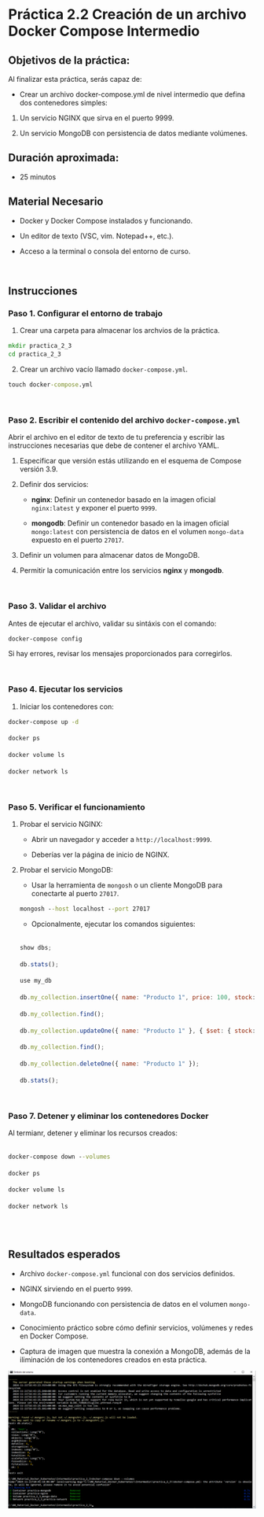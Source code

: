 # Práctica 2.2 Creación de un archivo Docker Compose Intermedio

## Objetivos de la práctica:
Al finalizar esta práctica, serás capaz de:
- Crear un archivo docker-compose.yml de nivel intermedio que defina dos contenedores simples:

1. Un servicio NGINX que sirva en el puerto 9999.

2. Un servicio MongoDB con persistencia de datos mediante volúmenes.

## Duración aproximada:
- 25 minutos

## Material Necesario

- Docker y Docker Compose instalados y funcionando.

- Un editor de texto (VSC, vim. Notepad++, etc.).

- Acceso a la terminal o consola del entorno de curso.


<br/>

## Instrucciones

### Paso 1. Configurar el entorno de trabajo

1. Crear una carpeta para almacenar los archvios de la práctica.

```cmd
mkdir practica_2_3
cd practica_2_3
```

2. Crear un archivo vacío llamado `docker-compose.yml`.

```cmd
touch docker-compose.yml
```

<br/>

### Paso 2. Escribir el contenido del archivo `docker-compose.yml`

Abrir el archivo en el editor de texto de tu preferencia y escribir las instrucciones necesarias que debe de contener el archivo YAML.

1. Especificar que versión estás utilizando en el esquema de Compose versión 3.9.

2. Definir dos servicios:

    - **nginx**: Definir un contenedor basado en la imagen oficial `nginx:latest` y exponer el puerto `9999`.

    - **mongodb**: Definir un contenedor basado en la imagen oficial `mongo:latest` con persistencia de datos en el volumen `mongo-data` expuesto en el puerto `27017`.

3. Definir un volumen para almacenar datos de MongoDB.

4. Permitir la comunicación entre los servicios **nginx** y **mongodb**.

<br/>

### Paso 3. Validar el archivo

Antes de ejecutar el archivo, validar su sintáxis con el comando:

```cmd
docker-compose config
```

Si hay errores, revisar los mensajes proporcionados para corregirlos.

<br/>

### Paso 4. Ejecutar los servicios

1. Iniciar los contenedores con:

```cmd
docker-compose up -d

docker ps

docker volume ls

docker network ls

```
<br/>

### Paso 5. Verificar el funcionamiento

1. Probar el servicio NGINX:

    - Abrir un navegador y acceder a `http://localhost:9999`.

    - Deberías ver la página de inicio de NGINX.

2. Probar el servicio MongoDB:

    - Usar la herramienta de `mongosh` o un cliente MongoDB para conectarte al puerto `27017`.

    ```cmd
    mongosh --host localhost --port 27017
    ```

    - Opcionalmente, ejecutar los comandos siguientes:

    ```javascript

    show dbs;

    db.stats();

    use my_db

    db.my_collection.insertOne({ name: "Producto 1", price: 100, stock: 50 });

    db.my_collection.find();

    db.my_collection.updateOne({ name: "Producto 1" }, { $set: { stock: 5 } })

    db.my_collection.find();

    db.my_collection.deleteOne({ name: "Producto 1" });

    db.stats();

    ```

<br/>

### Paso 7. Detener y eliminar los contenedores Docker

Al termianr, detener y eliminar los recursos creados:

```cmd

docker-compose down --volumes

docker ps

docker volume ls

docker network ls

```
<br/>
<br/>

## Resultados esperados

- Archivo `docker-compose.yml` funcional con dos servicios definidos.

- NGINX sirviendo en el puerto `9999`.

- MongoDB funcionando con persistencia de datos en el volumen `mongo-data`.

- Conocimiento práctico sobre cómo definir servicios, volúmenes y redes en Docker Compose.

- Captura de imagen que muestra la conexión a MongoDB, además de la iliminación de los contenedores creados en esta práctica.

![mongosh](../images/u2_2_1.png)
